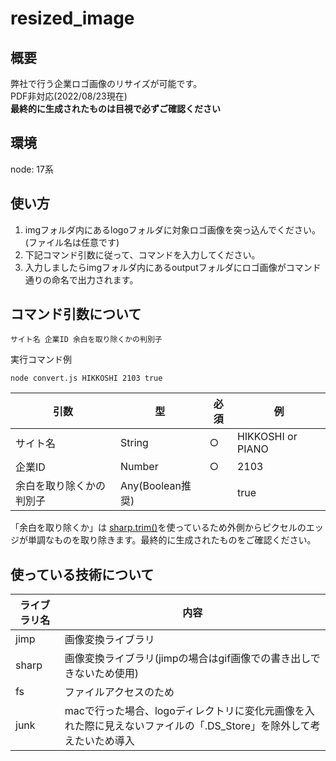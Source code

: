 # resized_image

## 概要
 弊社で行う企業ロゴ画像のリサイズが可能です。  
 PDF非対応(2022/08/23現在)  
 **最終的に生成されたものは目視で必ずご確認ください**

## 環境
node: 17系

## 使い方
 1. imgフォルダ内にあるlogoフォルダに対象ロゴ画像を突っ込んでください。(ファイル名は任意です)
 2. 下記コマンド引数に従って、コマンドを入力してください。
 3. 入力しましたらimgフォルダ内にあるoutputフォルダにロゴ画像がコマンド通りの命名で出力されます。

## コマンド引数について
 ``` 
 サイト名 企業ID 余白を取り除くかの判別子
 ```

 実行コマンド例
 ``` 
 node convert.js HIKKOSHI 2103 true
 ```

| 引数 | 型 | 必須 | 例 |
| -- | -- | -- | -- |
| サイト名 | String | ○ | HIKKOSHI or PIANO |
| 企業ID | Number | ○ | 2103 |
| 余白を取り除くかの判別子 | Any(Boolean推奨) |  | true |

「余白を取り除くか」は [sharp.trim()](https://sharp.pixelplumbing.com/api-resize#trim)を使っているため外側からピクセルのエッジが単調なものを取り除きます。最終的に生成されたものをご確認ください。

## 使っている技術について
| ライブラリ名 | 内容 |
| -- | -- |
| jimp | 画像変換ライブラリ |
| sharp | 画像変換ライブラリ(jimpの場合はgif画像での書き出しできないため使用) |
| fs | ファイルアクセスのため |
| junk | macで行った場合、logoディレクトリに変化元画像を入れた際に見えないファイルの「.DS_Store」を除外して考えたいため導入 |



